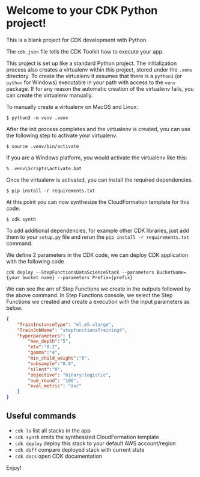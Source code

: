 
# Welcome to your CDK Python project!

This is a blank project for CDK development with Python.

The `cdk.json` file tells the CDK Toolkit how to execute your app.

This project is set up like a standard Python project.  The initialization
process also creates a virtualenv within this project, stored under the `.venv`
directory.  To create the virtualenv it assumes that there is a `python3`
(or `python` for Windows) executable in your path with access to the `venv`
package. If for any reason the automatic creation of the virtualenv fails,
you can create the virtualenv manually.

To manually create a virtualenv on MacOS and Linux:

```
$ python3 -m venv .venv
```

After the init process completes and the virtualenv is created, you can use the following
step to activate your virtualenv.

```
$ source .venv/bin/activate
```

If you are a Windows platform, you would activate the virtualenv like this:

```
% .venv\Scripts\activate.bat
```

Once the virtualenv is activated, you can install the required dependencies.

```
$ pip install -r requirements.txt
```

At this point you can now synthesize the CloudFormation template for this code.

```
$ cdk synth
```

To add additional dependencies, for example other CDK libraries, just add
them to your `setup.py` file and rerun the `pip install -r requirements.txt`
command.

We define 2 parameters in the CDK code, we can deploy CDK application with the following code
```
cdk deploy --StepFunctionsDataScienceStack --parameters BucketName={your bucket name} --parameters Prefix={prefix}
```
We can see the arn of Step Functions we create in the outputs followed by the above command. In Step Functions console, we select the Step Functions we created and create a execution with the input parameters as below.
```json
{
    "TrainInstanceType": "ml.m5.xlarge",
    "TrainJobName": "stepfunctionsTraining4",
    "hyperparameters": {
        "max_depth":"5",
        "eta":"0.2",
        "gamma":"4",
        "min_child_weight":"6",
        "subsample":"0.8",
        "silent":"0",
        "objective": "binary:logistic",
        "num_round": "100",
        "eval_metric": "auc"
    }
}
```


## Useful commands

 * `cdk ls`          list all stacks in the app
 * `cdk synth`       emits the synthesized CloudFormation template
 * `cdk deploy`      deploy this stack to your default AWS account/region
 * `cdk diff`        compare deployed stack with current state
 * `cdk docs`        open CDK documentation

Enjoy!
